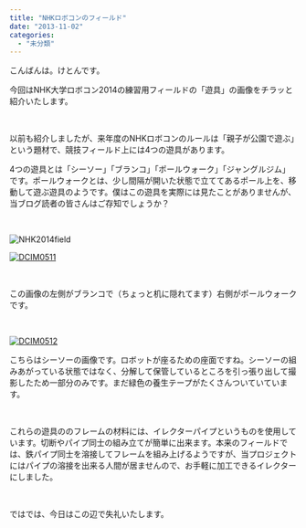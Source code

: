 ```yaml
---
title: "NHKロボコンのフィールド"
date: "2013-11-02"
categories: 
  - "未分類"
---
```


こんばんは。けとんです。

今回はNHK大学ロボコン2014の練習用フィールドの「遊具」の画像をチラッと紹介いたします。

 

以前も紹介しましたが、来年度のNHKロボコンのルールは「親子が公園で遊ぶ」という題材で、競技フィールド上には4つの遊具があります。

4つの遊具とは「シーソー」「ブランコ」「ポールウォーク」「ジャングルジム」です。ポールウォークとは、少し間隔が開いた状態で立ててあるポール上を、移動して遊ぶ遊具のようです。僕はこの遊具を実際には見たことがありませんが、当ブログ読者の皆さんはご存知でしょうか？

 

![NHK2014field](http://technouskit.net/blog/wp-content/uploads/2013/10/NHK2014field1.bmp)

[![DCIM0511](images/DCIM0511-300x168.jpg)](http://technouskit.net/blog/wp-content/uploads/2013/11/DCIM0511.jpg)

 

この画像の左側がブランコで（ちょっと机に隠れてます）右側がポールウォークです。

 

[![DCIM0512](images/DCIM0512-300x168.jpg)](http://technouskit.net/blog/wp-content/uploads/2013/11/DCIM0512.jpg)

こちらはシーソーの画像です。ロボットが座るための座面ですね。シーソーの組みあがっている状態ではなく、分解して保管しているところを引っ張り出して撮影したため一部分のみです。まだ緑色の養生テープがたくさんついていています。

 

これらの遊具ののフレームの材料には、イレクターパイプというものを使用しています。切断やパイプ同士の組み立てが簡単に出来ます。本来のフィールドでは、鉄パイプ同士を溶接してフレームを組み上げるようですが、当プロジェクトにはパイプの溶接を出来る人間が居ませんので、お手軽に加工できるイレクターにしました。

 

ではでは、今日はこの辺で失礼いたします。
